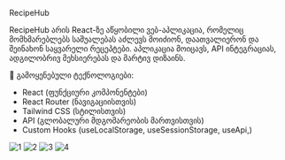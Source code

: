 RecipeHub

RecipeHub არის React-ზე აწყობილი ვებ-აპლიკაცია, რომელიც მომხმარებლებს საშუალებას აძლევს მოიძიონ, დაათვალიერონ და შეინახონ საყვარელი რეცეპტები. აპლიკაცია მოიცავს, API ინტეგრაციას, ადგილობრივ მეხსიერებას და მარტივ დიზაინს.

🔧 გამოყენებული ტექნოლოგიები:
- React (ფუნქციური კომპონენტები)
- React Router (ნავიგაციისთვის)
- Tailwind CSS (სტილისთვის)
- API (გლობალური მდგომარეობის მართვისთვის)
- Custom Hooks (useLocalStorage, useSessionStorage, useApi,)


![1](https://github.com/user-attachments/assets/5c6ed96c-b6e2-4363-b534-43cb91aad93c)
![2](https://github.com/user-attachments/assets/647f61cc-5c38-4b57-a237-29279530f682)
![3](https://github.com/user-attachments/assets/8e652df3-a01e-49ac-aaa7-3a080b09cac9)
![4](https://github.com/user-attachments/assets/237d2271-86be-448f-acd5-fe6e1d4ffe54)

